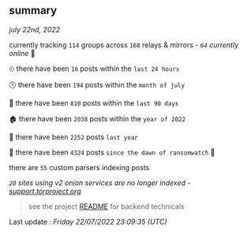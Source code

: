 
## summary
_july 22nd, 2022_

currently tracking `114` groups across `168` relays & mirrors - _`64` currently online_ 📡

⏲ there have been `16` posts within the `last 24 hours`

🕓 there have been `194` posts within the `month of july`

📅 there have been `810` posts within the `last 90 days`

🏚 there have been `2038` posts within the `year of 2022`

🚀 there have been `2252` posts `last year`

🦕 there have been `4324` posts `since the dawn of ransomwatch` 🐣

there are `55` custom parsers indexing posts

_`20` sites using v2 onion services are no longer indexed - [support.torproject.org](https://support.torproject.org/onionservices/v2-deprecation/)_

> see the project [README](https://github.com/jmousqueton/ransomwatch#readme) for backend technicals



Last update : _Friday 22/07/2022 23:09:35 (UTC)_

